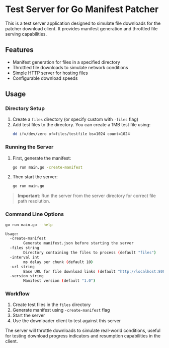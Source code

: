 # Test Server for Go Manifest Patcher

This is a test server application designed to simulate file downloads for the patcher download client. It provides manifest generation and throttled file serving capabilities.

## Features

- Manifest generation for files in a specified directory
- Throttled file downloads to simulate network conditions
- Simple HTTP server for hosting files
- Configurable download speeds

## Usage

### Directory Setup

1. Create a `files` directory (or specify custom with `-files` flag)
2. Add test files to the directory. You can create a 1MB test file using:
   ```bash
   dd if=/dev/zero of=files/testfile bs=1024 count=1024
   ```

### Running the Server

1. First, generate the manifest:
   ```bash
   go run main.go -create-manifest
   ```

2. Then start the server:
   ```bash
   go run main.go
   ```

> **Important**: Run the server from the server directory for correct file path resolution.

### Command Line Options

```bash
go run main.go --help

Usage:
  -create-manifest
        Generate manifest.json before starting the server
  -files string
        Directory containing the files to process (default "files")
  -interval int
        ms delay per chunk (default 10)
  -url string
        Base URL for file download links (default "http://localhost:8080/")
  -version string
        Manifest version (default "1.0")
```


### Workflow

1. Create test files in the `files` directory
2. Generate manifest using `-create-manifest` flag
3. Start the server
4. Use the downloader client to test against this server

The server will throttle downloads to simulate real-world conditions, useful for testing download progress indicators and resumption capabilities in the client.